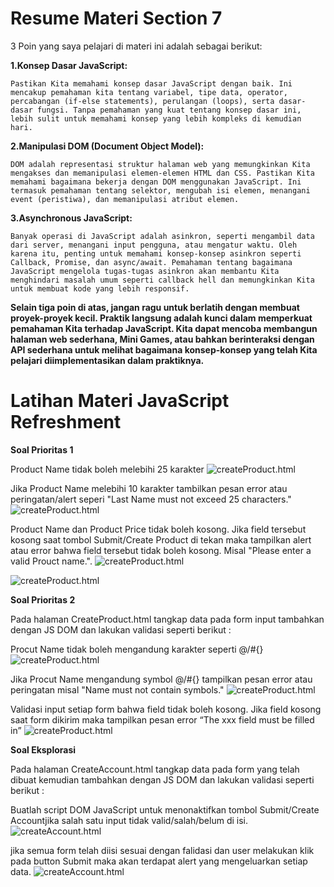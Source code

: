 # Resume Materi Section 7

3 Poin yang saya pelajari di materi ini adalah sebagai berikut: 


**1.Konsep Dasar JavaScript:**

    Pastikan Kita memahami konsep dasar JavaScript dengan baik. Ini mencakup pemahaman kita tentang variabel, tipe data, operator, percabangan (if-else statements), perulangan (loops), serta dasar-dasar fungsi. Tanpa pemahaman yang kuat tentang konsep dasar ini, lebih sulit untuk memahami konsep yang lebih kompleks di kemudian hari.

**2.Manipulasi DOM (Document Object Model):**

    DOM adalah representasi struktur halaman web yang memungkinkan Kita mengakses dan memanipulasi elemen-elemen HTML dan CSS. Pastikan Kita memahami bagaimana bekerja dengan DOM menggunakan JavaScript. Ini termasuk pemahaman tentang selektor, mengubah isi elemen, menangani event (peristiwa), dan memanipulasi atribut elemen.

**3.Asynchronous JavaScript:**

    Banyak operasi di JavaScript adalah asinkron, seperti mengambil data dari server, menangani input pengguna, atau mengatur waktu. Oleh karena itu, penting untuk memahami konsep-konsep asinkron seperti Callback, Promise, dan async/await. Pemahaman tentang bagaimana JavaScript mengelola tugas-tugas asinkron akan membantu Kita menghindari masalah umum seperti callback hell dan memungkinkan Kita untuk membuat kode yang lebih responsif.


**Selain tiga poin di atas, jangan ragu untuk berlatih dengan membuat proyek-proyek kecil. Praktik langsung adalah kunci dalam memperkuat pemahaman Kita terhadap JavaScript. Kita dapat mencoba membangun halaman web sederhana, Mini Games, atau bahkan berinteraksi dengan API sederhana untuk melihat bagaimana konsep-konsep yang telah Kita pelajari diimplementasikan dalam praktiknya.**

# Latihan Materi JavaScript Refreshment

**Soal Prioritas 1** 

Product Name tidak boleh melebihi 25 karakter
![createProduct.html](https://github.com/yuumens/react_Ahmad-Rizky-Has/blob/feat/JavaScript-Refreshment/07_JavaScript%20Refreshment/ScreenShots/ProductName%20tidak%20boleh%20lebih%20dari%2025%20karakter.png)

Jika Product Name melebihi 10 karakter tambilkan pesan error atau peringatan/alert seperi "Last Name must not exceed 25 characters."
![createProduct.html](https://github.com/yuumens/react_Ahmad-Rizky-Has/blob/feat/JavaScript-Refreshment/07_JavaScript%20Refreshment/ScreenShots/ProductName%20tidak%20boleh%20lebih%20dari%2025%20karakter%20Script.png)

Product Name dan Product Price tidak boleh kosong. Jika field tersebut kosong saat tombol Submit/Create Product di tekan maka tampilkan alert atau error bahwa field tersebut tidak boleh kosong. Misal "Please enter a valid Prouct name.".
![createProduct.html](https://github.com/yuumens/react_Ahmad-Rizky-Has/blob/feat/JavaScript-Refreshment/07_JavaScript%20Refreshment/ScreenShots/Error%20ProductName%20not%20Valid.png)

![createProduct.html](https://github.com/yuumens/react_Ahmad-Rizky-Has/blob/feat/JavaScript-Refreshment/07_JavaScript%20Refreshment/ScreenShots/Error%20ProductPrice%20not%20Valid.png)


**Soal Prioritas 2**

Pada halaman CreateProduct.html tangkap data pada form input tambahkan dengan JS DOM dan lakukan validasi seperti berikut :

Procut Name tidak boleh mengandung karakter seperti @/#{}
![createProduct.html](https://github.com/yuumens/react_Ahmad-Rizky-Has/blob/feat/JavaScript-Refreshment/07_JavaScript%20Refreshment/ScreenShots/ProductName%20tidak%20boleh%20ada%20Spesial%20Characters%20Script.png)

Jika Procut Name mengandung symbol @/#{} tampilkan pesan error atau peringatan misal "Name must not contain symbols."
![createProduct.html](https://github.com/yuumens/react_Ahmad-Rizky-Has/blob/feat/JavaScript-Refreshment/07_JavaScript%20Refreshment/ScreenShots/ProductName%20tidak%20boleh%20ada%20Spesial%20Characters.png)

Validasi input setiap form bahwa field tidak boleh kosong. Jika field kosong saat form dikirim maka tampilkan pesan error “The xxx field must be filled in”
![createProduct.html](https://github.com/yuumens/react_Ahmad-Rizky-Has/blob/feat/JavaScript-Refreshment/07_JavaScript%20Refreshment/ScreenShots/Setiap%20form%20bahwa%20field%20tidak%20boleh%20kosong.png)


**Soal Eksplorasi**

Pada halaman CreateAccount.html tangkap data pada form yang telah dibuat kemudian tambahkan dengan JS DOM dan lakukan validasi seperti berikut :

Buatlah script DOM JavaScript untuk menonaktifkan tombol Submit/Create Accountjika salah satu input tidak valid/salah/belum di isi.
![createAccount.html](https://github.com/yuumens/react_Ahmad-Rizky-Has/blob/feat/JavaScript-Refreshment/07_JavaScript%20Refreshment/ScreenShots/Alert%20yang%20mengeluarkan%20setiap%20data%20ketika%20tombol%20Submit%20diklik%20Script.png)


jika semua form telah diisi sesuai dengan falidasi dan user melakukan klik pada button Submit maka akan terdapat alert yang mengeluarkan setiap data.
![createAccount.html](https://github.com/yuumens/react_Ahmad-Rizky-Has/blob/feat/JavaScript-Refreshment/07_JavaScript%20Refreshment/ScreenShots/Alert%20yang%20mengeluarkan%20setiap%20data%20ketika%20tombol%20Submit%20diklik.png)
